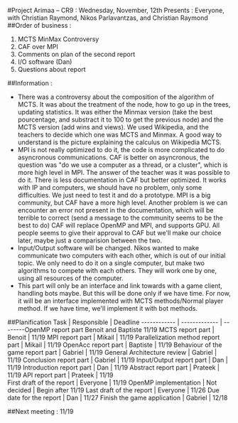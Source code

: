 #Project Arimaa – CR9 : Wednesday, November, 12th
Presents : Everyone, with Christian Raymond, Nikos Parlavantzas, and Christian Raymond
##Order of business :
1. MCTS MinMax Controversy
2. CAF over MPI
3. Comments on plan of the second report
4. I/O software (Dan)
5. Questions about report

##Information :
- There was a controversy about the composition of the algorithm of MCTS. It was about the treatment of the node, how to go up in the trees, updating statistics. It was either the Minmax version (take the best pourcentage, and substract it to 100 to get the previous node) and the MCTS version (add wins and views). We used Wikipedia, and the teachers to decide which one was MCTS and Minmax. A good way to understand is the picture explaining the calculus on Wikipedia MCTS.
- MPI is not really optimized to do it, the code is more complicated to do asyncronous communications.
CAF is better on asyncronous, the question was "do we use a computer as a thread, or a cluster", which is more high level in MPI. The answer of the teacher was it was possible to do it.
There is less documentation in CAF but better optimized. It works with IP and computers, we should have no problem, only some difficulties. We just need to test it and do a prototype.
MPI is a big community, but CAF have a more high level. Another problem is we can encounter an error not present in the documentation, which will be terrible to correct (send a message to the community seems to be the best to do) CAF will replace OpenMP and MPI, and supports GPU. All people seems to give their approval to CAF but we'll make our choice later, maybe just a comparision between the two.
- Input/Output software will be changed. Nikos wanted to make communicate two computers with each other, which is out of our initial topic. We only need to do it on a single computer, but make two algorithms to compete with each others. They will work one by one, using all resources of the computer.
- This part will only be an interface and link towards with a game client, handling bots maybe. But this will be done only if we have time. For now, it will be an interface implemented with MCTS methods/Normal player method. If we have time, we'll implement it with bot methods.

##Planification
Task		|						Responsible	|	Deadline
------------ | ------------- | --------OpenMP report part							Benoit	and Baptiste	11/19
MCTS report part					 | 		Benoit		 | 	11/19
MPI report part						 | 	Mikail		 | 	11/19
Parallelization method report part		 | 			Mikail		 | 	11/19
OpenAcc report part						 | 	Baptiste	 | 	11/19
Behaviour of the game report part		 | 			Gabriel	 | 	11/19
General Architecture review				 | 		Gabriel	 | 	11/19
Conclusion report part					 | 	Gabriel	 | 	11/19
Input/Output report part				 | 		Dan	 | 		11/19
Introduction report part				 | 		Dan		 | 	11/19
Abstract report part					 | 		Prateek	 | 	11/19
API report part							 | Prateek	 | 	11/19	
First draft of the report				 | 		Everyone	 | 	11/19
OpenMP implementation					 | 	Not decided	 | Begin after 11/19
Last draft of the report				 | 		Everyone	 | 	11/26
Due date for the report					 | 	Dan			 | 11/27
Finish the game application			 | 		Gabriel	 | 	12/18

##Next meeting : 11/19
